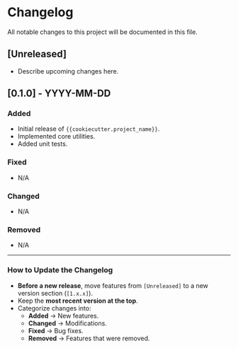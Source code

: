 # **Changelog**

All notable changes to this project will be documented in this file.

## **[Unreleased]**
- Describe upcoming changes here.

## **[0.1.0]** - YYYY-MM-DD
### **Added**
- Initial release of ` {{cookiecutter.project_name}} `.
- Implemented core utilities.
- Added unit tests.

### **Fixed**
- N/A

### **Changed**
- N/A

### **Removed**
- N/A

---

### **How to Update the Changelog**
- **Before a new release**, move features from `[Unreleased]` to a new version section (`[1.x.x]`).
- Keep the **most recent version at the top**.
- Categorize changes into:
  - **Added** → New features.
  - **Changed** → Modifications.
  - **Fixed** → Bug fixes.
  - **Removed** → Features that were removed.
